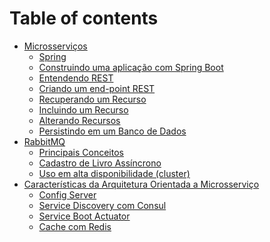 # Table of contents

* [Microsserviços](part01-microsservicos/README.md)
    * [Spring](part01-microsservicos/01-spring.md)
    * [Construindo uma aplicação com Spring Boot](part01-microsservicos/02-hello-spring-boot.md)
    * [Entendendo REST](part01-microsservicos/03-rest.md)
    * [Criando um end-point REST](part01-microsservicos/04-end-point-rest.md)
    * [Recuperando um Recurso](part01-microsservicos/05-recuperando-um-recurso.md)
    * [Incluindo um Recurso](part01-microsservicos/06-incluindo-um-recurso.md)
    * [Alterando Recursos](part01-microsservicos/07-alterando-recursos.md)
    * [Persistindo em um Banco de Dados](part01-microsservicos/08-persistindo.md)
* [RabbitMQ](part02-rabbitmq/README.md)
    * [Principais Conceitos](part02-rabbitmq/01-conceitos.md)
    * [Cadastro de Livro Assíncrono](part02-rabbitmq/02-async-book.md)
    * [Uso em alta disponibilidade (cluster)](part02-rabbitmq/03-ha.md)
* [Características da Arquitetura Orientada a Microsserviço](part03-caracteristicas/README.md)
    * [Config Server](part03-caracteristicas/01-config-server.md)
    * [Service Discovery com Consul](part03-caracteristicas/02-consul.md)
    * [Service Boot Actuator](part03-caracteristicas/03-actuator.md)
    * [Cache com Redis](part03-caracteristicas/04-redis.md)

<!--

* [Design Arquitetural de Microsserviços](04-design.md)
* [Microsserviços em Container Docker](05-docker.md)
* [Implantação e Monitoramento](06-implantacao.md)

* [Spring](01-spring.md)
* [Construindo uma aplicação com Spring Boot](02-hello-spring-boot.md)
* [Entendendo REST](03-rest.md)
* [Criando um end-point REST](04-end-point-rest.md)
* [Recuperando um Recurso](05-recuperando-um-recurso.md)
* [Incluindo um Recurso](06-incluindo-um-recurso.md)
* [Alterando Recursos](07-alterando-recursos.md)
* [Persistindo em um Banco de Dados](08-persistindo.md)
* [Iniciando nossa nuvem](09-nuvem.md)
* [Um Servidor de Configurações](10-config-server.md)

* [Apêndice - RESTFul](a1-restful.md)
-->

<!--
Persistindo os dados em um banco
Tests
REST Docs
Configuration
Discovery
Admin
tratamento de erros - interceptors
https://www.baeldung.com/spring-boot-custom-error-page
-->
